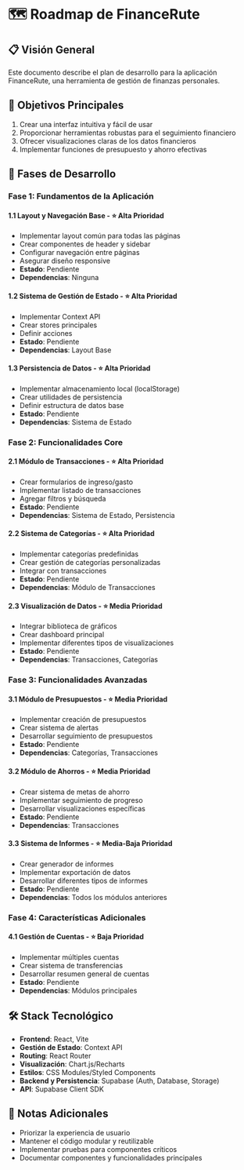 # 🗺️ Roadmap de FinanceRute

## 📋 Visión General
Este documento describe el plan de desarrollo para la aplicación FinanceRute, una herramienta de gestión de finanzas personales.

## 🎯 Objetivos Principales
1. Crear una interfaz intuitiva y fácil de usar
2. Proporcionar herramientas robustas para el seguimiento financiero
3. Ofrecer visualizaciones claras de los datos financieros
4. Implementar funciones de presupuesto y ahorro efectivas

## 📅 Fases de Desarrollo

### Fase 1: Fundamentos de la Aplicación
#### 1.1 Layout y Navegación Base - ⭐ Alta Prioridad
- Implementar layout común para todas las páginas
- Crear componentes de header y sidebar
- Configurar navegación entre páginas
- Asegurar diseño responsive
- **Estado**: Pendiente
- **Dependencias**: Ninguna

#### 1.2 Sistema de Gestión de Estado - ⭐ Alta Prioridad
- Implementar Context API
- Crear stores principales
- Definir acciones 
- **Estado**: Pendiente
- **Dependencias**: Layout Base

#### 1.3 Persistencia de Datos - ⭐ Alta Prioridad
- Implementar almacenamiento local (localStorage)
- Crear utilidades de persistencia
- Definir estructura de datos base
- **Estado**: Pendiente
- **Dependencias**: Sistema de Estado

### Fase 2: Funcionalidades Core
#### 2.1 Módulo de Transacciones - ⭐ Alta Prioridad
- Crear formularios de ingreso/gasto
- Implementar listado de transacciones
- Agregar filtros y búsqueda
- **Estado**: Pendiente
- **Dependencias**: Sistema de Estado, Persistencia

#### 2.2 Sistema de Categorías - ⭐ Alta Prioridad
- Implementar categorías predefinidas
- Crear gestión de categorías personalizadas
- Integrar con transacciones
- **Estado**: Pendiente
- **Dependencias**: Módulo de Transacciones

#### 2.3 Visualización de Datos - ⭐ Media Prioridad
- Integrar biblioteca de gráficos
- Crear dashboard principal
- Implementar diferentes tipos de visualizaciones
- **Estado**: Pendiente
- **Dependencias**: Transacciones, Categorías

### Fase 3: Funcionalidades Avanzadas
#### 3.1 Módulo de Presupuestos - ⭐ Media Prioridad
- Implementar creación de presupuestos
- Crear sistema de alertas
- Desarrollar seguimiento de presupuestos
- **Estado**: Pendiente
- **Dependencias**: Categorías, Transacciones

#### 3.2 Módulo de Ahorros - ⭐ Media Prioridad
- Crear sistema de metas de ahorro
- Implementar seguimiento de progreso
- Desarrollar visualizaciones específicas
- **Estado**: Pendiente
- **Dependencias**: Transacciones

#### 3.3 Sistema de Informes - ⭐ Media-Baja Prioridad
- Crear generador de informes
- Implementar exportación de datos
- Desarrollar diferentes tipos de informes
- **Estado**: Pendiente
- **Dependencias**: Todos los módulos anteriores

### Fase 4: Características Adicionales
#### 4.1 Gestión de Cuentas - ⭐ Baja Prioridad
- Implementar múltiples cuentas
- Crear sistema de transferencias
- Desarrollar resumen general de cuentas
- **Estado**: Pendiente
- **Dependencias**: Módulos principales

## 🛠️ Stack Tecnológico
- **Frontend**: React, Vite
- **Gestión de Estado**: Context API
- **Routing**: React Router
- **Visualización**: Chart.js/Recharts
- **Estilos**: CSS Modules/Styled Components
- **Backend y Persistencia**: Supabase (Auth, Database, Storage)
- **API**: Supabase Client SDK

## 📌 Notas Adicionales
- Priorizar la experiencia de usuario
- Mantener el código modular y reutilizable
- Implementar pruebas para componentes críticos
- Documentar componentes y funcionalidades principales